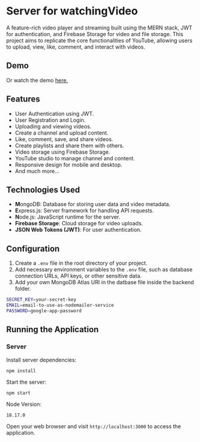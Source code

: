 # Server for watchingVideo


A feature-rich video player and streaming built using the MERN stack, JWT for authentication, and Firebase Storage for video and file storage. This project aims to replicate the core functionalities of YouTube, allowing users to upload, view, like, comment, and interact with videos.


## Demo



Or watch the demo [here.](https://youtu.be/CJEoNpLgRRw?si=8F2vfGwuBO03jRsH)


## Features

- User Authentication using JWT.
- User Registration and Login.
- Uploading and viewing videos.
- Create a channel and upload content.
- Like, comment, save, and share videos.
- Create playlists and share them with others.
- Video storage using Firebase Storage.
- YouTube studio to manage channel and content.
- Responsive design for mobile and desktop.
- And much more...

## Technologies Used

- **M**ongoDB: Database for storing user data and video metadata.
- **E**xpress.js: Server framework for handling API requests.
- **N**ode.js: JavaScript runtime for the server.
- **Firebase Storage**: Cloud storage for video uploads.
- **JSON Web Tokens (JWT)**: For user authentication.


## Configuration
1. Create a `.env` file in the root directory of your project.
2. Add necessary environment variables to the `.env` file, such as database connection URLs, API keys, or other sensitive data.
3. Add your own MongoDB Atlas URI in the datbase file inside the backend folder.

```bash
SECRET_KEY=your-secret-key
EMAIL=email-to-use-as-nodemailer-service
PASSWORD=google-app-password
```

## Running the Application
### Server
Install server dependencies:

``npm install``

Start the server:

``npm start``

Node Version:

``18.17.0``

Open your web browser and visit `http://localhost:3000` to access the application.
